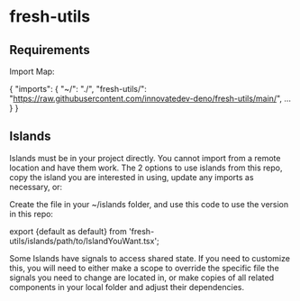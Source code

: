 # fresh-utils

## Requirements

Import Map:

  {
    "imports": {
      "~/": "./",
      "fresh-utils/": "https://raw.githubusercontent.com/innovatedev-deno/fresh-utils/main/",
      ...
    }
  }

## Islands

Islands must be in your project directly. You cannot import from a remote location and have them work. The 2 options to use islands from this repo, copy the island you are interested in using, update any imports as necessary, or:

Create the file in your ~/islands folder, and use this code to use the version in this repo:

  export {default as default} from 'fresh-utils/islands/path/to/IslandYouWant.tsx';
  
Some Islands have signals to access shared state. If you need to customize this, you will need to either make a scope to override the specific file the signals you need to change are located in, or make copies of all related components in your local folder and adjust their dependencies.
